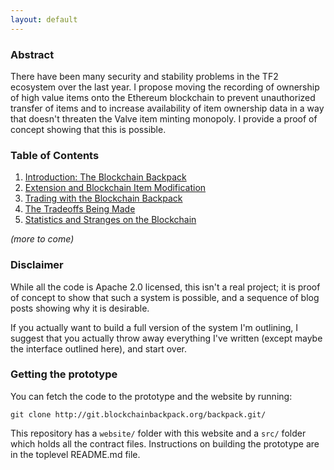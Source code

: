 ```yaml
---
layout: default
---
```


### Abstract

There have been many security and stability problems in the TF2 ecosystem over the last year. I propose moving the recording of ownership of high value items onto the Ethereum blockchain to prevent unauthorized transfer of items and to increase availability of item ownership data in a way that doesn't threaten the Valve item minting monopoly. I provide a proof of concept showing that this is possible.

### Table of Contents

1. [Introduction: The Blockchain Backpack](part1.html)
2. [Extension and Blockchain Item Modification](part2.html)
3. [Trading with the Blockchain Backpack](part3.html)
4. [The Tradeoffs Being Made](part4.html)
5. [Statistics and Stranges on the Blockchain](part5.html)

_(more to come)_

### Disclaimer

While all the code is Apache 2.0 licensed, this isn't a real project; it is proof of concept to show that such a system is possible, and a sequence of blog posts showing why it is desirable.

If you actually want to build a full version of the system I'm outlining, I suggest that you actually throw away everything I've written (except maybe the interface outlined here), and start over.

### Getting the prototype

You can fetch the code to the prototype and the website by running:

    git clone http://git.blockchainbackpack.org/backpack.git/

This repository has a `website/` folder with this website and a `src/` folder which holds all the contract files. Instructions on building the prototype are in the toplevel README.md file.
